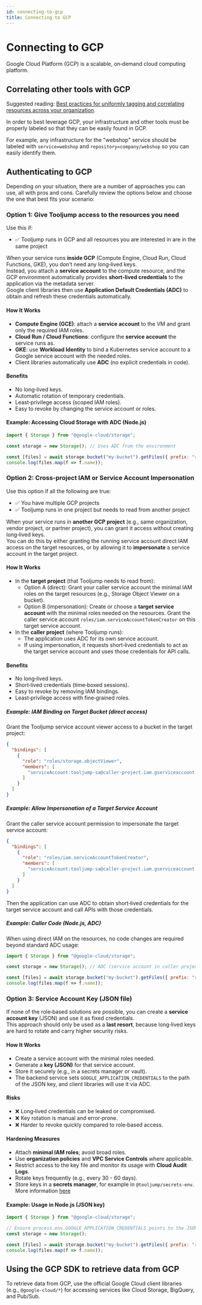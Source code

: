 ```yaml
---
id: connecting-to-gcp
title: Connecting to GCP
---
```


# Connecting to GCP

Google Cloud Platform (GCP) is a scalable, on‑demand cloud computing platform.

## Correlating other tools with GCP

Suggested reading: [Best practices for uniformly tagging and correlating resources across your organization](../connecting-your-tools-resources).

In order to best leverage GCP, your infrastructure and other tools must be properly labeled so that they can be easily found in GCP.

For example, any infrastructure for the "webshop" service should be labeled with `service=webshop` and `repository=company/webshop` so you can easily identify them.

## Authenticating to GCP

Depending on your situation, there are a number of approaches you can use, all with pros and cons. Carefully review the options below and choose the one that best fits your scenario:

### Option 1: Give Tooljump access to the resources you need

Use this if:
- ✅ Tooljump runs in GCP and all resources you are interested in are in the same project

When your service runs **inside GCP** (Compute Engine, Cloud Run, Cloud Functions, GKE), you don’t need any long‑lived keys.  
Instead, you attach a **service account** to the compute resource, and the GCP environment automatically provides **short‑lived credentials** to the application via the metadata server.  
Google client libraries then use **Application Default Credentials (ADC)** to obtain and refresh these credentials automatically.

#### How It Works
- **Compute Engine (GCE)**: attach a **service account** to the VM and grant only the required IAM roles.  
- **Cloud Run / Cloud Functions**: configure the **service account** the service runs as.  
- **GKE**: use **Workload Identity** to bind a Kubernetes service account to a Google service account with the needed roles.  
- Client libraries automatically use **ADC** (no explicit credentials in code).

#### Benefits
- No long‑lived keys.  
- Automatic rotation of temporary credentials.  
- Least‑privilege access (scoped IAM roles).  
- Easy to revoke by changing the service account or roles.  

#### Example: Accessing Cloud Storage with ADC (Node.js)

```js
import { Storage } from "@google-cloud/storage";

const storage = new Storage(); // Uses ADC from the environment

const [files] = await storage.bucket("my-bucket").getFiles({ prefix: "read-prefix/" });
console.log(files.map(f => f.name));
```

### Option 2: Cross‑project IAM or Service Account Impersonation

Use this option if all the following are true:
- ✅ You have multiple GCP projects
- ✅ Tooljump runs in one project but needs to read from another project

When your service runs in **another GCP project** (e.g., same organization, vendor project, or partner project), you can grant it access without creating long‑lived keys.  
You can do this by either granting the running service account direct IAM access on the target resources, or by allowing it to **impersonate** a service account in the target project.

#### How It Works
- In the **target project** (that Tooljump needs to read from):  
  - Option A (direct): Grant your caller service account the minimal IAM roles on the target resources (e.g., Storage Object Viewer on a bucket).  
  - Option B (impersonation): Create or choose a **target service account** with the minimal roles needed on the resources. Grant the caller service account `roles/iam.serviceAccountTokenCreator` on this target service account.  
- In the **caller project** (where Tooljump runs):  
  - The application uses ADC for its own service account.  
  - If using impersonation, it requests short‑lived credentials to act as the target service account and uses those credentials for API calls.  

#### Benefits
- No long‑lived keys.  
- Short‑lived credentials (time‑boxed sessions).  
- Easy to revoke by removing IAM bindings.  
- Least‑privilege access with fine‑grained roles.

##### Example: IAM Binding on Target Bucket (direct access)
Grant the Tooljump service account viewer access to a bucket in the target project:

```json
{
  "bindings": [
    {
      "role": "roles/storage.objectViewer",
      "members": [
        "serviceAccount:tooljump-sa@caller-project.iam.gserviceaccount.com"
      ]
    }
  ]
}
```

##### Example: Allow Impersonation of a Target Service Account
Grant the caller service account permission to impersonate the target service account:

```json
{
  "bindings": [
    {
      "role": "roles/iam.serviceAccountTokenCreator",
      "members": [
        "serviceAccount:tooljump-sa@caller-project.iam.gserviceaccount.com"
      ]
    }
  ]
}
```

Then the application can use ADC to obtain short‑lived credentials for the target service account and call APIs with those credentials.

##### Example: Caller Code (Node.js, ADC)
When using direct IAM on the resources, no code changes are required beyond standard ADC usage:

```js
import { Storage } from "@google-cloud/storage";

const storage = new Storage(); // ADC (service account in caller project)

const [files] = await storage.bucket("my-bucket").getFiles({ prefix: "read-prefix/" });
console.log(files.map(f => f.name));
```

### Option 3: Service Account Key (JSON file)

If none of the role‑based solutions are possible, you can create a **service account key** (JSON) and use it as fixed credentials.  
This approach should only be used as a **last resort**, because long‑lived keys are hard to rotate and carry higher security risks.

#### How It Works
- Create a service account with the minimal roles needed.  
- Generate a **key (JSON)** for that service account.  
- Store it securely (e.g., in a secrets manager or vault).  
- The backend service sets `GOOGLE_APPLICATION_CREDENTIALS` to the path of the JSON key, and client libraries will use it via ADC.  

#### Risks
- ❌ Long‑lived credentials can be leaked or compromised.  
- ❌ Key rotation is manual and error‑prone.  
- ❌ Harder to revoke quickly compared to role‑based access.  

#### Hardening Measures
- Attach **minimal IAM roles**; avoid broad roles.  
- Use **organization policies** and **VPC Service Controls** where applicable.  
- Restrict access to the key file and monitor its usage with **Cloud Audit Logs**.  
- Rotate keys frequently (e.g., every 30 - 60 days).  
- Store keys in a **secrets manager**, for example in `@tooljump/secrets-env`. More information [here](../writing-integrations/secrets.md)

#### Example: Usage in Node.js (JSON key)
```js
import { Storage } from "@google-cloud/storage";

// Ensure process.env.GOOGLE_APPLICATION_CREDENTIALS points to the JSON key
const storage = new Storage();

const [files] = await storage.bucket("my-bucket").getFiles({ prefix: "read-prefix/" });
console.log(files.map(f => f.name));
```

## Using the GCP SDK to retrieve data from GCP

To retrieve data from GCP, use the official Google Cloud client libraries (e.g., `@google-cloud/*`) for accessing services like Cloud Storage, BigQuery, and Pub/Sub.

